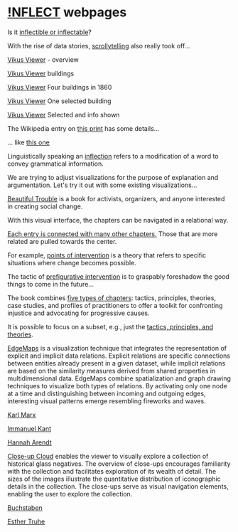 # <a href="./">!NFLECT</a> webpages

Is it [inflectible or inflectable](https://books.google.com/ngrams/graph?content=inflectible%2Cinflectable&year_start=1900&year_end=2022&corpus=en&smoothing=3&case_insensitive=false)?


With the rise of data stories, [scrollytelling](https://books.google.com/ngrams/graph?content=long-reads%2Cscrollytelling%2Cdata+stories&year_start=2000&year_end=2022&corpus=en&smoothing=3&case_insensitive=false) also really took off...


[Vikus Viewer](https://cpietsch.github.io/vikus-viewer/) - overview


[Vikus Viewer](https://cpietsch.github.io/vikus-viewer/#filter=Geb%C3%A4ude) buildings


[Vikus Viewer](https://cpietsch.github.io/vikus-viewer/#filter=Gebäude&translate=-4775,-14148&scale=0.728453094629017) Four buildings in 1860


[Vikus Viewer](https://cpietsch.github.io/vikus-viewer/#filter=Gebäude&translate=-4877,-14223&scale=1.2683105037281917&borders=GEM_89_24) One selected building


[Vikus Viewer](https://cpietsch.github.io/vikus-viewer/#filter=Gebäude&borders=GEM_89_24&selected=GEM_89_24) Selected and info shown


The Wikipedia entry on [this print](https://en.wikipedia.org/wiki/The_Great_Wave_off_Kanagawa) has some details...


... like [this one](https://en.wikipedia.org/wiki/The_Great_Wave_off_Kanagawa#Sea_and_waves)


Linguistically speaking an [inflection](https://en.wiktionary.org/wiki/inflection) refers to a modification of a word to convey grammatical information.


We are trying to adjust visualizations for the purpose of explanation and argumentation. Let's try it out with some existing visualizations…


[Beautiful Trouble](https://mariandoerk.de/monadicexploration/demo/#-1:00000) is a book for activists, organizers, and anyone interested in creating social change.


With this visual interface, the chapters can be navigated in a relational way.


[Each entry is connected with many other chapters.](https://mariandoerk.de/monadicexploration/demo/#200158:00000) Those that are more related are pulled towards the center.


For example, [points of intervention](https://mariandoerk.de/monadicexploration/demo/#300204:00000) is a theory that refers to specific situations where change becomes possible.


The tactic of [prefigurative intervention](https://mariandoerk.de/monadicexploration/demo/#100239:00000) is to graspably foreshadow the good things to come in the future…


The book combines [five types of chapters](https://mariandoerk.de/monadicexploration/demo/#-1:00000): tactics, principles, theories, case studies, and profiles of practitioners to offer a toolkit for confronting injustice and advocating for progressive causes.


It is possible to focus on a subset, e.g., just the [tactics, principles, and theories](https://mariandoerk.de/monadicexploration/demo/#-1:00011).


[EdgeMaps](https://mariandoerk.de/edgemaps/demo/#phils;map;;) is a visualization technique that integrates the representation of explicit and implicit data relations. Explicit relations are specific connections between entities already present in a given dataset, while implicit relations are based on the similarity measures derived from shared properties in multidimensional data. EdgeMaps combine spatialization and graph drawing techniques to visualize both types of relations. By activating only one node at a time and distinguishing between incoming and outgoing edges, interesting visual patterns emerge resembling fireworks and waves.


[Karl Marx](https://mariandoerk.de/edgemaps/demo/#phils;map;;/en/karl_marx)


[Immanuel Kant](https://mariandoerk.de/edgemaps/demo/#phils;map;;/en/immanuel_kant)


[Hannah Arendt](https://mariandoerk.de/edgemaps/demo/#phils;map;;/en/hannah_arendt)


[Close-up Cloud](https://uclab.fh-potsdam.de/closeupcloud/#/viz) enables the viewer to visually explore a collection of historical glass negatives. The overview of close-ups encourages familiarity with the collection and facilitates exploration of its wealth of detail. The sizes of the images illustrate the quantitative distribution of iconographic details in the collection. The close-ups serve as visual navigation elements, enabling the user to explore the collection.


[Buchstaben](https://uclab.fh-potsdam.de/closeupcloud/#/viz/tag/Buchstaben,%20Alphabet,%20Schrift)


[Esther Truhe](https://uclab.fh-potsdam.de/closeupcloud/#/viz/detail/P2017.3.212)

